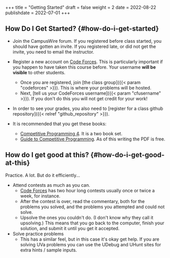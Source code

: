 +++
title = "Getting Started"
draft = false
weight = 2
date = 2022-08-22
publishdate = 2022-07-01
+++

## How Do I Get Started? {#how-do-i-get-started}

-   Join the CampusWire forum.  If you registered before class started, you should have gotten an invite.  If you registered late,
    or did not get the invite, you need to email the instructor.
-   Register a new account on [Code Forces](https://codeforces.com).  This is particularly important if you happen to have taken this course before.
    Your username **will be visible** to other students.
    - Once you are registered, join [the class group]({{< param "codeforces" >}}).  This is where your problems
      will be hosted.
    - Next, [tell us your CodeForces username]({{< param "cfusername" >}}).  If you don't do this you will not get credit for your work!
-   In order to see your grades, you also need to [register for a class github repository]({{< relref "github_repository" >}}).


-   It is recommended that you get these books:
    -   [Competitive Programming 4](https://cpbook.net).  It is a two book set.
    -   [Guide to Competitive Programming](https://link.springer.com/book/10.1007/978-3-319-72547-5).  As of this writing the PDF is free.



## How do I get good at this? {#how-do-i-get-good-at-this}

Practice.  A lot.  But do it efficiently...

-   Attend contests as much as you can.
    -   [Code Forces](https://codeforces.com) has two hour long contests usually once or twice a week, for instance.
    -   After the contest is over, read the commentary, both for the problems you solved, and the problems you attempted and could not solve.
    -   Upsolve the ones you couldn't do.  (I don't know why they call it upsolving.)  This means that you go back to the computer, finish
        your solution, and submit it until you get it accepted.
-   Solve practice problems
    -   This has a similar feel, but in this case it's okay get help.  If you are solving UVa problems you can use the UDebug and UHunt
        sites for extra hints / sample inputs.

